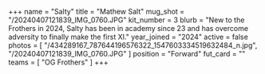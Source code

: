 +++
name = "Salty"
title = "Mathew Salt"
mug_shot = "/20240407121839_IMG_0760.JPG"
kit_number = 3
blurb = "New to the Frothers in 2024, Salty has been in academy since 23 and has overcome adversity to finally make the first XI."
year_joined = "2024"
active = false
photos = [
  "/434289167_787644196576322_1547603334519632484_n.jpg",
  "/20240407121839_IMG_0760.JPG"
]
position = "Forward"
fut_card = ""
teams = [ "OG Frothers" ]
+++

